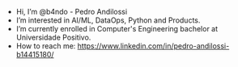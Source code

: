 - Hi, I’m @b4ndo - Pedro Andilossi
- I’m interested in AI/ML, DataOps, Python and Products.
- I’m currently enrolled in Computer's Engineering bachelor at Universidade Positivo.
- How to reach me: https://www.linkedin.com/in/pedro-andilossi-b14415180/

